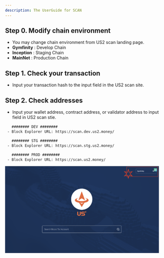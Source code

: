 ```yaml
---
description: The UserGuide for SCAN
---
```


## Step 0. Modify chain environment
 - You may change chain environment from US2 scan landing page.
 - **Gymfinity** : Develop Chain
 - **Inception** : Staging Chain
 - **MainNet** : Production Chain

## Step 1. Check your transaction
 - Input your transaction hash to the input field in the US2 scan site. 

## Step 2. Check addresses
- Input your wallet address, contract address, or validator address to input field in US2 scan stie.

```
   ######## DEV ########
 - Block Explorer URL: https://scan.dev.us2.money/
```

```
   ######## STG ########
 - Block Explorer URL: https://scan.stg.us2.money/
```

```
   ######## PROD ########
 - Block Explorer URL: https://scan.us2.money/
```

![Scan](../resources/image/scan.png)
